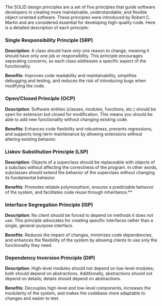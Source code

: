 The SOLID design principles are a set of five principles that guide software developers in creating more maintainable, understandable, and flexible object-oriented software. These principles were introduced by Robert C. Martin and are considered essential for developing high-quality code. Here is a detailed description of each principle:

### Single Responsibility Principle (SRP)

**Description**: A class should have only one reason to change, meaning it should have only one job or responsibility. This principle encourages separating concerns, so each class addresses a specific aspect of the functionality.

**Benefits**: Improves code readability and maintainability, simplifies debugging and testing, and reduces the risk of introducing bugs when modifying the code.

### Open/Closed Principle (OCP)

**Description**: Software entities (classes, modules, functions, etc.) should be open for extension but closed for modification. This means you should be able to add new functionality without changing existing code.

**Benefits**: Enhances code flexibility and robustness, prevents regressions, and supports long-term maintenance by allowing extensions without altering existing behavior.

### Liskov Substitution Principle (LSP)

**Description**: Objects of a superclass should be replaceable with objects of a subclass without affecting the correctness of the program. In other words, subclasses should extend the behavior of the superclass without changing its fundamental behavior.

**Benefits**: Promotes reliable polymorphism, ensures a predictable behavior of the system, and facilitates code reuse through inheritance.**

### Interface Segregation Principle (ISP)

**Description**: No client should be forced to depend on methods it does not use. This principle advocates for creating specific interfaces rather than a single, general-purpose interface.

**Benefits**: Reduces the impact of changes, minimizes code dependencies, and enhances the flexibility of the system by allowing clients to use only the functionality they need.

### Dependency Inversion Principle (DIP)

**Description**: High-level modules should not depend on low-level modules; both should depend on abstractions. Additionally, abstractions should not depend on details; details should depend on abstractions.

**Benefits**: Decouples high-level and low-level components, increases the modularity of the system, and makes the codebase more adaptable to changes and easier to test.



